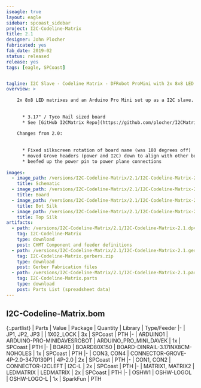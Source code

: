 ```yaml
---
iseagle: true
layout: eagle
sidebar: spcoast_sidebar
project: I2C-Codeline-Matrix
title: 2.1
designer: John Plocher
fabricated: yes
fab_date: 2019-02
status: released
release: yes
tags: [eagle, SPCoast]


tagline: I2C Slave - Codeline Matrix - DFRobot ProMini with 2x 8x8 LED Matrixes for displaying CodeLine packet content
overview: >
    
    2x 8x8 LED matrixes and an Arduino Pro Mini set up as a I2C slave.
    
    
      * 3.17" / Tyco Rail sized board
      * See [GitHub I2CMatrix Repo](https://github.com/plocher/I2CMatrix) for example Master and Slave source code.
    
    Changes from 2.0:
    
    
      * Fixed silkscreen rotation of board name (was 180 degrees off)
      * moved Grove headers (power and I2C) down to align with other boards on SPCoast
      * beefed up the power pin to power plane connections
    
images:
  - image_path: /versions/I2C-Codeline-Matrix/2.1/I2C-Codeline-Matrix-2.1.sch.png
    title: Schematic
  - image_path: /versions/I2C-Codeline-Matrix/2.1/I2C-Codeline-Matrix-2.1.brd.png
    title: Board
  - image_path: /versions/I2C-Codeline-Matrix/2.1/I2C-Codeline-Matrix-2.1.bot.brd.png
    title: Bot Silk
  - image_path: /versions/I2C-Codeline-Matrix/2.1/I2C-Codeline-Matrix-2.1.top.brd.png
    title: Top Silk
artifacts:
  - path: /versions/I2C-Codeline-Matrix/2.1/I2C-Codeline-Matrix-2.1.dpv
    tag: I2C-Codeline-Matrix
    type: download
    post: CHMT Component and feeder definitions
  - path: /versions/I2C-Codeline-Matrix/2.1/I2C-Codeline-Matrix-2.1.gerbers.zip
    tag: I2C-Codeline-Matrix.gerbers.zip
    type: download
    post: Gerber Fabrication files
  - path: /versions/I2C-Codeline-Matrix/2.1/I2C-Codeline-Matrix-2.1.parts.csv
    tag: I2C-Codeline-Matrix.parts
    type: download
    post: Parts List (spreadsheet data)
---
```


## I2C-Codeline-Matrix.bom

{:.partlist}
| Parts | Value | Package | Quantity | Library | Type/Feeder
|-
| JP1, JP2, JP3 |  | 1X02_LOCK | 3x | SPCoast | PTH
|-
| ARDUINO1 | ARDUINO-PRO-MINIDAVESROBOT | ARDUINO_PRO_MINI_DAVEK | 1x | SPCoast | PTH
|-
| BOARD | BOARD80X150 | BOARD-DINRAIL-3.17INX8CM-NOHOLES | 1x | SPCoast | PTH
|-
| CON3, CON4 | CONNECTOR-GROVE-4P-2.0-3470130P1 | 4P-2.0 | 2x | SPCoast | PTH
|-
| CON1, CON2 | CONNECTOR-I2CLEFT | I2C-L | 2x | SPCoast | PTH
|-
| MATRIX1, MATRIX2 | LEDMATRIX | LEDMATRIX | 2x | SPCoast | PTH
|-
| OSHW1 | OSHW-LOGOL | OSHW-LOGO-L | 1x | SparkFun | PTH
